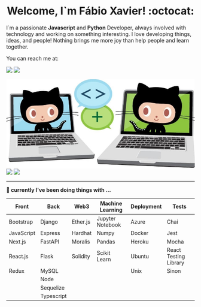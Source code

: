 <div style="text-align: center;">
  <h1>Welcome, I`m Fábio Xavier! :octocat:</h1>
</div>
<p>I`m a passionate <strong>Javascript</strong> and <strong>Python</strong> Developer, always involved with technology and working on something interesting.  
I love developing things, ideas, and people! Nothing brings me more joy than help people and learn together.</p>

You can reach me at:

<a href = "mailto:fabio.xavier@live.com"><img src="https://img.shields.io/badge/-Email-%23333?style=for-the-badge&logo=microsoft-outlook&logoColor=white" target="_blank"/></a>
<a href="https://www.linkedin.com/in/fabionxavier/" target="_blank"><img src="https://img.shields.io/badge/-LinkedIn-%230077B5?style=for-the-badge&logo=linkedin&logoColor=white" target="_blank"/></a>
<!-- <a href="https://ondion.github.io/Portfolio/" target="_blank"><img src="https://img.shields.io/badge/-PORTFOLIO-%230077B5?style=for-the-badge&logo=github&color=yellow" target="_blank"/></a> -->


<img style="display: block;" width="750px" src="images/octocat.jpg" />
<div style="display: inline-block;">
  <img width="340px" src="https://github-readme-stats.vercel.app/api/top-langs/?username=Ondion&layout=compact" />
  <img width="408px" src="https://github-readme-stats.vercel.app/api?username=Ondion&show_icons=true" />
<div>

<hr>
<p><strong>🔭 currently I've been doing things with ...</strong></p>
<div>

  | Front      | Back       | Web3     | Machine Learning | Deployment | Tests                 |
|------------|------------|----------|------------------|------------|-----------------------|
| Bootstrap  | Django     | Ether.js | Jupyter Notebook | Azure      | Chai                  |
| JavaScript | Express    | Hardhat  | Numpy            | Docker     | Jest                  |
| Next.js    | FastAPI    | Moralis  | Pandas           | Heroku     | Mocha                 |
| React.js   | Flask      | Solidity | Scikit Learn     | Ubuntu     | React Testing Library |
| Redux      | MySQL      |          |                  | Unix       | Sinon                 |
|            | Node       |          |                  |            |                       |
|            | Sequelize  |          |                  |            |                       |
|            | Typescript |          |                  |            |                       |

</div>
